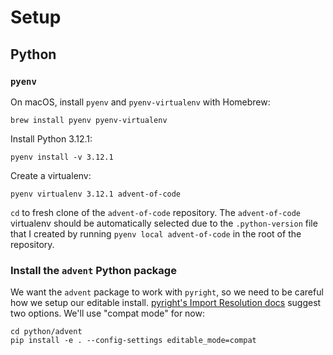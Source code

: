 # Setup

## Python

### `pyenv`

On macOS, install `pyenv` and `pyenv-virtualenv` with Homebrew:
```
brew install pyenv pyenv-virtualenv
```

Install Python 3.12.1:
```
pyenv install -v 3.12.1
```

Create a virtualenv:
```
pyenv virtualenv 3.12.1 advent-of-code
```

`cd` to fresh clone of the `advent-of-code` repository. The
`advent-of-code` virtualenv should be automatically selected due to
the `.python-version` file that I created by running `pyenv local
advent-of-code` in the root of the repository.

### Install the `advent` Python package

We want the `advent` package to work with `pyright`, so we need to be
careful how we setup our editable install. [pyright's Import
Resolution docs][0] suggest two options. We'll use "compat mode" for
now:
```
cd python/advent
pip install -e . --config-settings editable_mode=compat
```

[0]: https://github.com/microsoft/pyright/blob/main/docs/import-resolution.md#editable-installs
